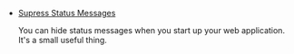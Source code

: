 
  * [Supress Status Messages](suppress-status-messages)

    You can hide status messages when you start up your web application. It's a small useful thing.
